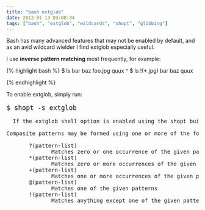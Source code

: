 ```yaml
---
title: "bash extglob"
date: 2012-01-13 03:08:34
tags: ["bash", "extglob", "wildcards", "shopt", "globbing"]
---
```


<p>
Bash has many advanced features that may not be enabled by default, and as an avid wildcard wielder I find <span class="mono">extglob</span> especially useful.
</p>

<p>
I use <b>inverse pattern matching</b> most frequently, for example:
</p>


{% highlight bash %}
$ ls
bar     baz     foo.jpg     quux
                   ^
$ ls !(*.jpg)
bar  baz  quux

{% endhighlight %}

<p>
To enable extglob, simply run:
</p>

<pre style="font-size: 17px">
$ shopt -s extglob
</pre>

<pre style="font-size: 14px">
  If the extglob shell option is enabled using the shopt builtin, several extended  pattern  matching  operators are recognized.  In the following description, a pattern-list is a list of one or more patterns separated by a |.  

Composite patterns may be formed using one or more of the following sub-patterns:

       ?(pattern-list)
              Matches zero or one occurrence of the given pattern               
       *(pattern-list)
              Matches zero or more occurrences of the given patterns
       +(pattern-list)
              Matches one or more occurrences of the given patterns
       @(pattern-list)
              Matches one of the given patterns
       !(pattern-list)
              Matches anything except one of the given patterns
</pre>
